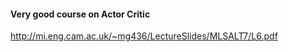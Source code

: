 

#### Very good course on Actor Critic
http://mi.eng.cam.ac.uk/~mg436/LectureSlides/MLSALT7/L6.pdf
